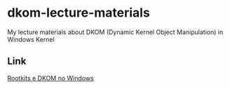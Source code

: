 # dkom-lecture-materials
My lecture materials about DKOM (Dynamic Kernel Object Manipulation) in Windows Kernel

## Link
[Rootkits e DKOM no Windows](https://www.youtube.com/watch?v=dNQyecq1z5g "Rootkits e DKOM no Windows")
